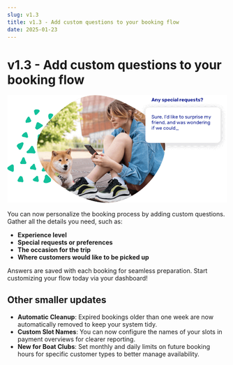```yaml
---
slug: v1.3
title: v1.3 - Add custom questions to your booking flow
date: 2025-01-23
---
```


# v1.3 - Add custom questions to your booking flow

![](./images/v1.3.special_request.png)

You can now personalize the booking process by adding custom questions. Gather all the details you need, such as:

- **Experience level**
- **Special requests or preferences**
- **The occasion for the trip**
- **Where customers would like to be picked up**

Answers are saved with each booking for seamless preparation. Start customizing your flow today via your dashboard!

## Other smaller updates

- **Automatic Cleanup**: Expired bookings older than one week are now automatically removed to keep your system tidy.
- **Custom Slot Names**: You can now configure the names of your slots in payment overviews for clearer reporting.
- **New for Boat Clubs**: Set monthly and daily limits on future booking hours for specific customer types to better manage availability.
